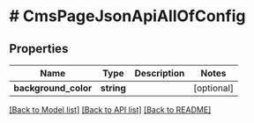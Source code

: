 # # CmsPageJsonApiAllOfConfig

## Properties

Name | Type | Description | Notes
------------ | ------------- | ------------- | -------------
**background_color** | **string** |  | [optional]

[[Back to Model list]](../../README.md#models) [[Back to API list]](../../README.md#endpoints) [[Back to README]](../../README.md)
